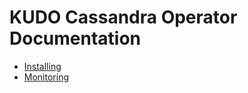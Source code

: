 # KUDO Cassandra Operator Documentation

- [Installing](./installing.md)
- [Monitoring](./monitoring.md)
